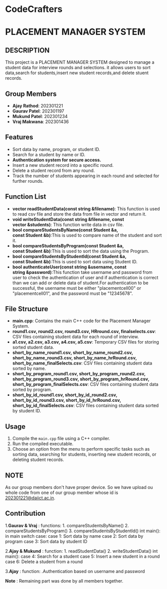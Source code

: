 # CodeCrafters

# PLACEMENT MANAGER SYSTEM


## DESCRIPTION
This project is a PLACEMENT MANAGER SYSTEM designed to manage a student data for interview rounds and selections. it allows users to sort data,search for students,insert new student records,and delete stuent records.
## Group Members
- **Ajay Rathod**:  202301221
- **Gaurav Patel**: 202301197
- **Mukund Patel**: 202301234
- **Vraj Makwana**: 202301436
 
## Features
- Sort data by name, program, or student ID.
- Search for a student by name or ID.
- **Authentication system for secure access.**
- Insert a new student record into a specific round.
- Delete a student record from any round.
- Track the number of students appearing in each round and selected for further rounds.
## Function List
- **vector<Student> readStudentData(const string &filename)**:
  This function is used to read csv file and store the data from   file in vector and return it.
- **void writeStudentData(const string &filename, const vector<Student> &students)**:
  This function write data in csv file.
- **bool compareStudentsByName(const Student &a, const Student &b)**:This is used to compare name of the student and sort it.
- **bool compareStudentsByProgram(const Student &a, const Student &b)**:This is used to sort the data using the Program.
- **bool compareStudentsByStudentId(const Student &a, const Student &b)**:This is used to sort data using Student ID.
- **bool authenticateUser(const string &username, const string &password)**:This function take username and password from user to check the authentication of user and if authentication is correct than we can add or delete data of student.For authentication to be successful, the username must be either "placementcell00" or "placementcell01", and the password must be "12345678".
## File Structure
- **main.cpp**: Contains the main C++ code for the Placement Manager System.
- **round1.csv, round2.csv, round3.csv, HRround.csv, finalselects.csv**: CSV files containing student data for each round of interview.
- **a1.csv, a2.csv, a3.csv, a4.csv, a5.csv**: Temporary CSV files for storing sorted student data.
- **short_by_name_round1.csv, short_by_name_round2.csv, short_by_name_round3.csv, short_by_name_hrRound.csv, short_by_name_finalSelects.csv**: CSV files containing student data sorted by name.
- **short_by_program_round1.csv, short_by_program_round2.csv, short_by_program_round3.csv, short_by_program_hrRound.csv, short_by_program_finalSelects.csv**: CSV files containing student data sorted by program.
- **short_by_id_round1.csv, short_by_id_round2.csv, short_by_id_round3.csv, short_by_id_hrRound.csv, short_by_id_finalSelects.csv**: CSV files containing student data sorted by student ID.

## Usage
1. Compile the `main.cpp` file using a C++ compiler.
2. Run the compiled executable.
3. Choose an option from the menu to perform specific tasks such as sorting data, searching for students, inserting new student records, or deleting student records.
## NOTE

As our group members don't have proper device. So we have upload ou whole code from one of our group member whose id is 202301221@daiict.ac.in.
## Contribution

1.**Gaurav & Vraj** :  functions:
                   1. compareStudentsByName()
                   2. compareStudentsByProgram()
                   3. compareStudentsByStudentId()
                   int main():
                   in main switch case:
                   case 1: Sort data by name
                   case 2: Sort data by program
                   case 3: Sort data by student ID 
                   

2.**Ajay & Mukund** : function:
                  1. readStudentData()
                  2. writeStudentData()
                  int main():
                  case 4: Search for a student 
                  case 5: Insert a new student in a round
                  case 6: Delete a student from a round
                  
3.**Ajay**         : function:
                 .Authentication based on username and password

**Note** : Remaining part was done by all members together.
           
                  
                  
                   



